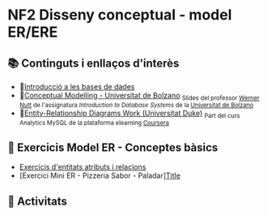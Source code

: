 # NF2 Disseny conceptual - model ER/ERE

## :books: Continguts i enllaços d'interès
* :closed_book:[Introducció a les bases de dades](NF2-DissenyConceptual_EntitatRelacio.pdf)
* :closed_book:[Conceptual Modelling - Universitat de Bolzano](IBDs1011-conceptual-modeling-universitat-bolzano.pdf) <sub>Slides del professor [Werner Nutt](http://www.inf.unibz.it/~nutt) de l'assignatura *Introduction to Database Systems* de la [Universitat de Bolzano](http://www.inf.unibz.it/)</sub>
* :link:[Entity-Relationship Diagrams Work (Universitat Duke)](http://www.inf.unibz.it/~nutt/Teaching/IDBs1011/idbs-slides.html) <sub>Part del curs Analytics MySQL de la plataforma elearning [Coursera](https://www.coursera.org)</sub>
## :notebook: Exercicis Model ER - Conceptes bàsics
* [Exercicis d'entitats atributs i relacions](nf2-exercicis1-entitats-atributs-relacions.md)
* [Exercici Mini ER - Pizzeria Sabor - Paladar][Title](NF2-exercicis2-MiniER-PizzeriaSaborPaladar.pdf)
## :pencil: Activitats